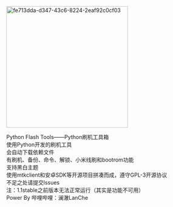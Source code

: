 <img width="320" height="320" alt="fe713dda-d347-43c6-8224-2eaf92c0cf03" src="https://github.com/user-attachments/assets/e9e0c9bf-4cb3-4e70-8736-29d5958f4a2d" />

Python Flash Tools——Python刷机工具箱  
使用Python开发的刷机工具  
会自动下载依赖文件  
有刷机、备份、命令、解锁、小米线刷和bootrom功能  
支持黑白主题  
使用mtkclient和安卓SDK等开源项目拼凑而成，遵守GPL-3开源协议  
不足之处请提交lssues  
注：1.1stable之前版本无法正常运行（其实是功能不可用）  
Power By 哔哩哔哩：澜澈LanChe  

